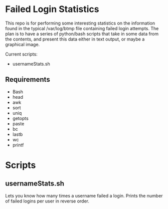 # Failed Login Statistics

This repo is for performing some interesting statistics on the information found in the typical /var/log/btmp file containing failed login attempts.
The plan is to have a series of python/bash scripts that take in some data from the contents, and present this data either in text output, or maybe a graphical image.

Current scripts:

- usernameStats.sh

## Requirements

- Bash
- head
- awk
- sort
- uniq
- getopts
- paste
- bc
- lastb
- wc
- printf

# Scripts

## usernameStats.sh

Lets you know how many times a username failed a login.
Prints the number of failed logins per user in reverse order.
